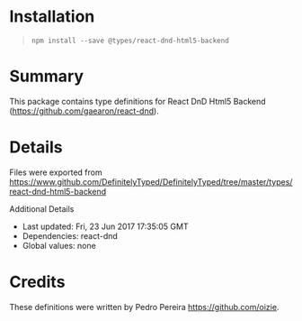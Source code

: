 # Installation
> `npm install --save @types/react-dnd-html5-backend`

# Summary
This package contains type definitions for React DnD Html5 Backend (https://github.com/gaearon/react-dnd).

# Details
Files were exported from https://www.github.com/DefinitelyTyped/DefinitelyTyped/tree/master/types/react-dnd-html5-backend

Additional Details
 * Last updated: Fri, 23 Jun 2017 17:35:05 GMT
 * Dependencies: react-dnd
 * Global values: none

# Credits
These definitions were written by Pedro Pereira <https://github.com/oizie>.

